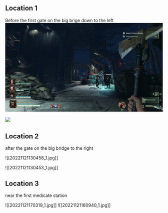 ## Location 1
Before the first gate on the big brige down to the left
![](/_images/20221121165803_1.jpg)

![](/20221121165821_1.jpg)
## Location 2
after the gate on the big bridge to the right

![[20221121130458_1.jpg]]

![[20221121130453_1.jpg]]
## Location 3
near the first medicate station

![[20221121170319_1.jpg]]
![[20221121160940_1.jpg]]
